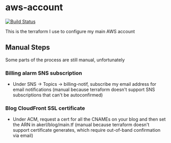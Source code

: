 aws-account
===========

[![Build Status](https://img.shields.io/circleci/project/akerl/aws-account/master.svg)](https://circleci.com/gh/akerl/aws-account)

This is the terraform I use to configure my main AWS account

## Manual Steps

Some parts of the process are still manual, unfortunately

### Billing alarm SNS subscription

* Under SNS -> Topics -> billing-notif, subscribe my email address for email notifications (manual because terraform doesn't support SNS subscriptions that can't be autoconfirmed)

### Blog CloudFront SSL certificate

* Under ACM, request a cert for all the CNAMEs on your blog and then set the ARN in akerl/blog/main.tf (manual because terraform doesn't support certificate generates, which require out-of-band confirmation via email)

